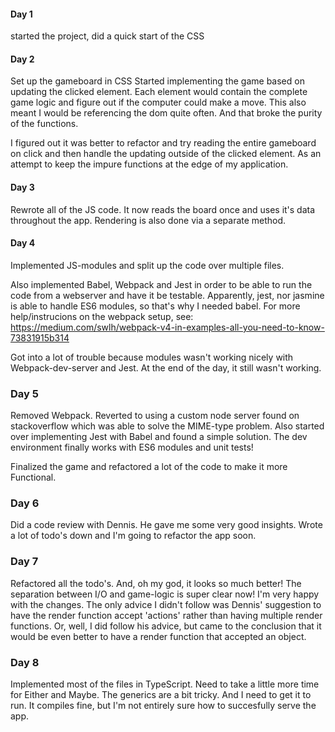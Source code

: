 #### Day 1 
started the project, did a quick start of the CSS

#### Day 2 
Set up the gameboard in CSS 
Started implementing the game based on updating the
clicked element. Each element would contain the 
complete game logic and figure out if the computer
could make a move. This also meant I would be 
referencing the dom quite often. And that broke
the purity of the functions. 

I figured out it was better to refactor and try 
reading the entire gameboard on click and then handle
the updating outside of the clicked element. As an 
attempt to keep the impure functions at the edge of
my application. 

#### Day 3
Rewrote all of the JS code. It now reads the board once
and uses it's data throughout the app. Rendering is 
also done via a separate method.

#### Day 4
Implemented JS-modules and split up the code over 
multiple files.

Also implemented Babel, Webpack and Jest in order to be
able to run the code from a webserver and have it be
testable. Apparently, jest, nor jasmine is able to handle 
ES6 modules, so that's why I needed babel.
For more help/instrucions on the webpack setup, see:
https://medium.com/swlh/webpack-v4-in-examples-all-you-need-to-know-73831915b314

Got into a lot of trouble because modules wasn't working 
nicely with Webpack-dev-server and Jest. At the end of the
day, it still wasn't working.

### Day 5
Removed Webpack. Reverted to using a custom node server found
on stackoverflow which was able to solve the MIME-type problem.
Also started over implementing Jest with Babel and found a 
simple solution. The dev environment finally works with ES6
modules and unit tests!

Finalized the game and refactored a lot of the code to make 
it more Functional.

### Day 6
Did a code review with Dennis. He gave me some very good insights.
Wrote a lot of todo's down and I'm going to refactor the app soon.

### Day 7
Refactored all the todo's. And, oh my god, it looks so much better!
The separation between I/O and game-logic is super clear now! 
I'm very happy with the changes.
The only advice I didn't follow was Dennis' suggestion to have the 
render function accept 'actions' rather than having multiple render functions.
Or, well, I did follow his advice, but came to the conclusion that it
would be even better to have a render function that accepted an object.  

### Day 8
Implemented most of the files in TypeScript. Need to take a little more
time for Either and Maybe. The generics are a bit tricky.
And I need to get it to run. It compiles fine, but I'm not entirely
sure how to succesfully serve the app.
